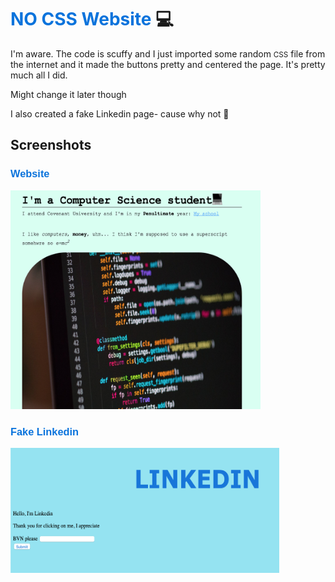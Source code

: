 # <span style="color:rgb(10, 115, 220);">NO CSS Website</span> :computer:
I'm aware.
The code is scuffy and I just imported some random <small>CSS</small> file from the internet and it made the buttons pretty and centered the page. It's pretty much all I did.

Might change it later though

I also created a fake Linkedin page- cause why not  :shrug:

## Screenshots
### <span style = "color:rgb(10, 115, 220); font-family: Verdana, Geneva, Tahoma, sans-serif;text-align: center;">Website</span>
<img src = "screenshot1.png" alt = "Website Screenshot" style="height: 350px; width: 400px;">
<P> </P>

### <span style = "color: rgb(10, 115, 220); font-family: Verdana, Geneva, Tahoma, sans-serif;text-align: center;">Fake Linkedin</span>
<img src = "screenshot2.png" alt = "Fake Linkedin Screenshot" style="height: 200px; width: 430px;">